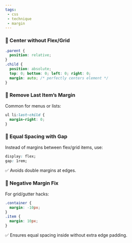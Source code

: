 ```yaml
---
tags: 
 - css
 - technique
 - margin
---
```


### 🔸 Center without Flex/Grid

```css
.parent {
  position: relative;
}
.child {
  position: absolute;
  top: 0; bottom: 0; left: 0; right: 0;
  margin: auto; /* perfectly centers element */
}
```

### 🔸 Remove Last Item’s Margin

Common for menus or lists:

```css
ul li:last-child {
  margin-right: 0;
}
```

### 🔸 Equal Spacing with Gap

Instead of margins between flex/grid items, use:

```css
display: flex;
gap: 1rem;
```

✅ Avoids double margins at edges.

### 🔸 Negative Margin Fix

For grid/gutter hacks:

```css
.container {
  margin: -10px;
}
.item {
  margin: 10px;
}
```

✅ Ensures equal spacing inside without extra edge padding.
